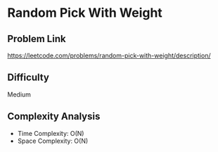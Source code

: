 # Random Pick With Weight

## Problem Link

https://leetcode.com/problems/random-pick-with-weight/description/

## Difficulty

Medium

## Complexity Analysis

* Time Complexity: O(N)
* Space Complexity: O(N)
